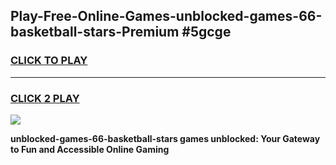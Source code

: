 
## Play-Free-Online-Games-unblocked-games-66-basketball-stars-Premium #5gcge
<h3>
<a href="https://premium.freeplayer.one?title=unblocked-games-66-basketball-stars&ref=8M">CLICK TO PLAY</a></h3>
<hr>

<h3>
<a href="https://premium.freeplayer.one?title=unblocked-games-66-basketball-stars&ref=8M">CLICK 2 PLAY</a>
  
</h3>

<a href="https://premium.freeplayer.one?title=unblocked-games-66-basketball-stars&ref=8M"><img src="https://clearcache.store/games.png"></a>


**unblocked-games-66-basketball-stars games unblocked: Your Gateway to Fun and Accessible Online Gaming**
